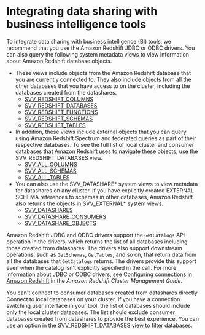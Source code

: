 # Integrating data sharing with business intelligence tools<a name="tool-integration"></a>

To integrate data sharing with business intelligence \(BI\) tools, we recommend that you use the Amazon Redshift JDBC or ODBC drivers\. You can also query the following system metadata views to view information about Amazon Redshift database objects\. 
+ These views include objects from the Amazon Redshift database that you are currently connected to\. They also include objects from all the other databases that you have access to on the cluster, including the databases created from the datashares\.
  + [SVV\_REDSHIFT\_COLUMNS](r_SVV_REDSHIFT_COLUMNS.md)
  + [SVV\_REDSHIFT\_DATABASES](r_SVV_REDSHIFT_DATABASES.md)
  + [SVV\_REDSHIFT\_FUNCTIONS](r_SVV_REDSHIFT_FUNCTIONS.md)
  + [SVV\_REDSHIFT\_SCHEMAS](r_SVV_REDSHIFT_SCHEMAS.md)
  + [SVV\_REDSHIFT\_TABLES](r_SVV_REDSHIFT_TABLES.md)
+ In addition, these views include external objects that you can query using Amazon Redshift Spectrum and federated queries as part of their respective databases\. To see the full list of local cluster and consumer databases that Amazon Redshift uses to navigate these objects, use the SVV\_REDSHIFT\_DATABASES view\. 
  + [SVV\_ALL\_COLUMNS](r_SVV_ALL_COLUMNS.md)
  + [SVV\_ALL\_SCHEMAS](r_SVV_ALL_SCHEMAS.md)
  + [SVV\_ALL\_TABLES](r_SVV_ALL_TABLES.md)
+ You can also use the SVV\_DATASHARE\* system views to view metadata for datashares on any cluster\. If you have explicitly created EXTERNAL SCHEMA references to schemas in other databases, Amazon Redshift also returns the objects in SVV\_EXTERNAL\* system views\.
  + [SVV\_DATASHARES](r_SVV_DATASHARES.md)
  + [SVV\_DATASHARE\_CONSUMERS](r_SVV_DATASHARE_CONSUMERS.md)
  + [SVV\_DATASHARE\_OBJECTS](r_SVV_DATASHARE_OBJECTS.md)

Amazon Redshift JDBC and ODBC drivers support the `GetCatalogs` API operation in the drivers, which returns the list of all databases including those created from datashares\. The drivers also support downstream operations, such as `GetSchemas`, `GetTables`, and so on, that return data from all the databases that `GetCatalogs` returns\. The drivers provide this support even when the catalog isn't explicitly specified in the call\. For more information about JDBC or ODBC drivers, see [Configuring connections in Amazon Redshift](https://docs.aws.amazon.com/redshift/latest/mgmt/configuring-connections.html) in the *Amazon Redshift Cluster Management Guide*\.

You can't connect to consumer databases created from datashares directly\. Connect to local databases on your cluster\. If you have a connection switching user interface in your tool, the list of databases should include only the local cluster databases\. The list should exclude consumer databases created from datashares to provide the best experience\. You can use an option in the SVV\_REDSHIFT\_DATABASES view to filter databases\.